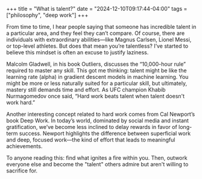 +++
title = "What is talent?"
date = "2024-12-10T09:17:44-04:00"
tags = ["philosophy", "deep work"]
+++

From time to time, I hear people saying that someone has incredible talent in a particular area, and they feel they can’t compare. Of course, there are individuals with extraordinary abilities—like Magnus Carlsen, Lionel Messi, or top-level athletes. But does that mean you’re talentless? I’ve started to believe this mindset is often an excuse to justify laziness.

Malcolm Gladwell, in his book Outliers, discusses the “10,000-hour rule” required to master any skill. This got me thinking: talent might be like the learning rate (alpha) in gradient descent models in machine learning. You might be more or less naturally suited for a particular skill, but ultimately, mastery still demands time and effort. As UFC champion Khabib Nurmagomedov once said, “Hard work beats talent when talent doesn't work hard.”

Another interesting concept related to hard work comes from Cal Newport’s book Deep Work. In today’s world, dominated by social media and instant gratification, we’ve become less inclined to delay rewards in favor of long-term success. Newport highlights the difference between superficial work and deep, focused work—the kind of effort that leads to meaningful achievements.

To anyone reading this: find what ignites a fire within you. Then, outwork everyone else and become the "talent" others admire but aren't willing to sacrifice for.